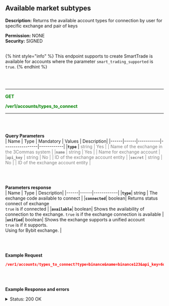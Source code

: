 ## Available market subtypes<br>

**Description:** Returns the available account types for connection by user for specific exchange and pair of keys<br>

**Permission:** NONE<br>
**Security:** SIGNED<br>
<br>

{% hint style="info" %}
This endpoint supports to create SmartTrade is available for accounts where the parameter `smart_trading_supported` is `true`.
{% endhint %}

<br>
<br>

----------

<mark style="color:green;background-color:white" > **GET** 

<mark style="color:green;background-color:white" >**/ver1/accounts/types_to_connect**

----------

<br>
<br>

**Query Parameters**
<br>
| Name | Type |	Mandatory |	Values	| Description|
|------|------|-----------|-----------------|------------|
|**`type`**  | <mark style="color:grey;background-color:white">string	| Yes |  | Name of the exchange in the 3Commas system |
|**`name`**  | <mark style="color:grey;background-color:white">string	| Yes |  | Name for exchange account |
|**`api_key`**  | <mark style="color:grey;background-color:white">string	| No |  | ID of the exchange account entity |
|**`secret`**  | <mark style="color:grey;background-color:white">string	| No |  | ID of the exchange account entity |

<br>
<br>

**Parameters response**
<br>
| Name | Type |	Description|
|------|------|------------|
|**`type`**| string | The exchange code available to connect |
|**`connected`**| boolean| Returns status connect of exchange<br> `true` is if connected |
|**`available`**| boolean| Shows the availability of connection to the exchange. `true` is if the exchange connection is available |
|**`unified`**| boolean| Shows the exchange supports a unified account<br>`true` is if it supports.<br> Using for Bybit exchange. |

<br>
<br>

**Example Request**<br>

```json
/ver1/accounts/types_to_connect?type=binance&name=binance123&api_key=6q4zuONXKi8kOMepGTRs373K46W34wxcxkBlIACvhY8Qr97MsAT9p4qe9Uezqrrd&secret=7CfL1slTgPDfoJSPgaveIsOFxxzCsgzA23yRyCHapgJGDC4yfNGvOavW4QglsyQO
```
<br>
<br>

**Example Response and errors**<br>

<details>
<summary>Status: 200 OK</summary><br>

```json
 {
        "type": "binance",
        "connected": false,
        "available": true,
        "unified": false
    },
    {
        "type": "binance_margin",
        "connected": false,
        "available": true,
        "unified": false
    },
    {
        "type": "binance_futures",
        "connected": true,
        "available": true,
        "unified": false
    },
    {
        "type": "binance_futures_coin",
        "connected": true,
        "available": true,
        "unified": false
    }
]
```
</details>